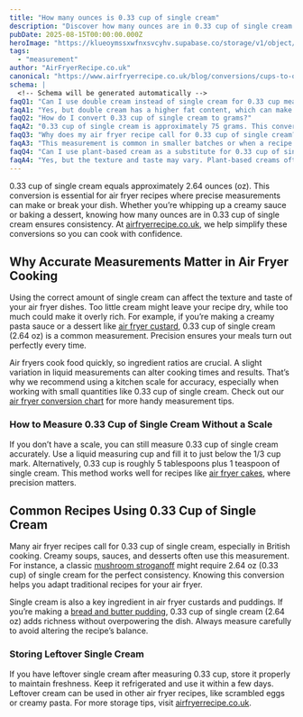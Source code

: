 ```yaml
---
title: "How many ounces is 0.33 cup of single cream"
description: "Discover how many ounces are in 0.33 cup of single cream for perfect air fryer recipes. Easy conversion guide for UK cooks."
pubDate: 2025-08-15T00:00:00.000Z
heroImage: "https://klueoymssxwfnxsvcyhv.supabase.co/storage/v1/object/public/Shmucket/how-many-ounces-is-0-33-cup-of-single-cream.webp"
tags:
  - "measurement"
author: "AirFryerRecipe.co.uk"
canonical: "https://www.airfryerrecipe.co.uk/blog/conversions/cups-to-ounces/how-many-ounces-is-0-33-cup-of-single-cream"
schema: |
  <!-- Schema will be generated automatically -->
faqQ1: "Can I use double cream instead of single cream for 0.33 cup measurements?"
faqA1: "Yes, but double cream has a higher fat content, which can make your dish richer. If substituting, you may need to adjust other liquids in the recipe to balance the texture. For air fryer cooking, single cream is often preferred for its lighter consistency."
faqQ2: "How do I convert 0.33 cup of single cream to grams?"
faqA2: "0.33 cup of single cream is approximately 75 grams. This conversion is useful if your recipe uses metric measurements. Always check your air fryer recipe’s requirements, as some may specify weight for accuracy."
faqQ3: "Why does my air fryer recipe call for 0.33 cup of single cream?"
faqA3: "This measurement is common in smaller batches or when a recipe needs just enough cream for moisture without being overly heavy. Air fryers work best with precise amounts, so 0.33 cup (2.64 oz) ensures even cooking."
faqQ4: "Can I use plant-based cream as a substitute for 0.33 cup of single cream?"
faqA4: "Yes, but the texture and taste may vary. Plant-based creams often have different thicknesses, so you might need to adjust the quantity slightly. Test a small batch first to ensure it works with your air fryer recipe."
---
```

<p>0.33 cup of single cream equals approximately 2.64 ounces (oz). This conversion is essential for air fryer recipes where precise measurements can make or break your dish. Whether you’re whipping up a creamy sauce or baking a dessert, knowing how many ounces are in 0.33 cup of single cream ensures consistency. At <a href=https://www.airfryerrecipe.co.uk>airfryerrecipe.co.uk</a>, we help simplify these conversions so you can cook with confidence.</p>  

<h2>Why Accurate Measurements Matter in Air Fryer Cooking</h2>  
<p>Using the correct amount of single cream can affect the texture and taste of your air fryer dishes. Too little cream might leave your recipe dry, while too much could make it overly rich. For example, if you’re making a creamy pasta sauce or a dessert like <a href=https://www.airfryerrecipe.co.uk/recipe-category/dessert>air fryer custard</a>, 0.33 cup of single cream (2.64 oz) is a common measurement. Precision ensures your meals turn out perfectly every time.</p>  

<p>Air fryers cook food quickly, so ingredient ratios are crucial. A slight variation in liquid measurements can alter cooking times and results. That’s why we recommend using a kitchen scale for accuracy, especially when working with small quantities like 0.33 cup of single cream. Check out our <a href=https://www.airfryerrecipe.co.uk/air-fryer-conversion-chart>air fryer conversion chart</a> for more handy measurement tips.</p>  

<h3>How to Measure 0.33 Cup of Single Cream Without a Scale</h3>  
<p>If you don’t have a scale, you can still measure 0.33 cup of single cream accurately. Use a liquid measuring cup and fill it to just below the 1/3 cup mark. Alternatively, 0.33 cup is roughly 5 tablespoons plus 1 teaspoon of single cream. This method works well for recipes like <a href=https://www.airfryerrecipe.co.uk/recipe-category/cakes>air fryer cakes</a>, where precision matters.</p>  

<h2>Common Recipes Using 0.33 Cup of Single Cream</h2>  
<p>Many air fryer recipes call for 0.33 cup of single cream, especially in British cooking. Creamy soups, sauces, and desserts often use this measurement. For instance, a classic <a href=https://www.airfryerrecipe.co.uk/recipes>mushroom stroganoff</a> might require 2.64 oz (0.33 cup) of single cream for the perfect consistency. Knowing this conversion helps you adapt traditional recipes for your air fryer.</p>  

<p>Single cream is also a key ingredient in air fryer custards and puddings. If you’re making a <a href=https://www.airfryerrecipe.co.uk/recipe-category/dessert>bread and butter pudding</a>, 0.33 cup of single cream (2.64 oz) adds richness without overpowering the dish. Always measure carefully to avoid altering the recipe’s balance.</p>  

<h3>Storing Leftover Single Cream</h3>  
<p>If you have leftover single cream after measuring 0.33 cup, store it properly to maintain freshness. Keep it refrigerated and use it within a few days. Leftover cream can be used in other air fryer recipes, like scrambled eggs or creamy pasta. For more storage tips, visit <a href=https://www.airfryerrecipe.co.uk>airfryerrecipe.co.uk</a>.</p>
